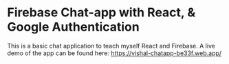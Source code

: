 # Firebase Chat-app with React, & Google Authentication

This is a basic chat application to teach myself React and Firebase. 
A live demo of the app can be found here: https://vishal-chatapp-be33f.web.app/
